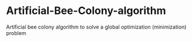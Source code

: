 # Artificial-Bee-Colony-algorithm
Artificial bee colony algorithm to solve a global optimization (minimization) problem
